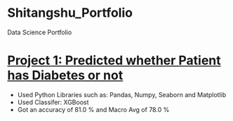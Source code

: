 # Shitangshu_Portfolio
Data Science Portfolio

# [Project 1: Predicted whether Patient has Diabetes or not](https://github.com/ShitangshuMaity/my_work/blob/master/MMA_869_ML_Cup_Diabetes_XGB.ipynb)
* Used Python Libraries such as: Pandas, Numpy, Seaborn and Matplotlib
* Used Classifer: XGBoost
* Got an accuracy of 81.0 % and Macro Avg of 78.0 %
